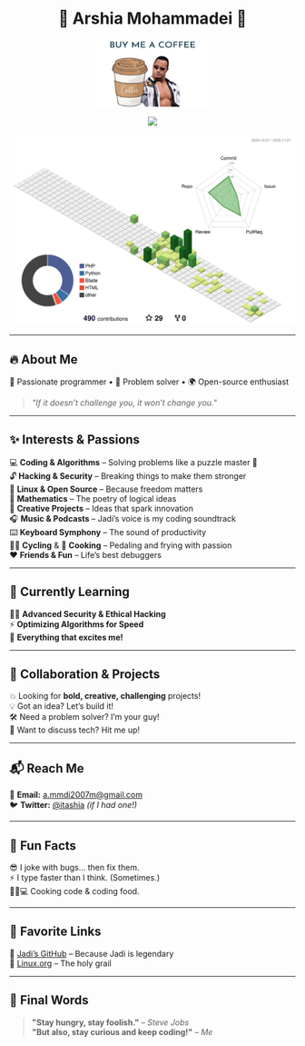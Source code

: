 <h1 align="center">🌟 Arshia Mohammadei 🌟</h1>

<p align="center">
  <a href="https://www.coffeebede.com/itashia">
    <img src="https://github.com/itashia/itashia/blob/main/image%20(1).png?raw=true" width="200" height="120" alt="Buy Me a Coffee" />
  </a>
</p>
<p align="center">
  <a href="https://skillicons.dev">
    <img src="https://skillicons.dev/icons?i=php,rust,python,js,java,laravel,tailwind,mysql,redis,sqlite,ubuntu,linux,cpp,git,kubernetes,docker,c,vim,nuxtjs,vuejs,perl,pinia,raspberrypi,ruby,sequelize,sentry,solidjs,ts,mint,mongodb,kali,go,github,dart,flutter,bash,arch,anaconda,django,electron,jquery,postgres,postman,stackoverflow,symfony" />
  </a>
</p>

![3D Profile](./profile-3d-contrib/profile-green-animate.svg)

---

## 🔥 About Me  
🎯 Passionate programmer • 🧠 Problem solver • 🌍 Open-source enthusiast  
> *"If it doesn’t challenge you, it won’t change you."*

---

## ✨ Interests & Passions  

💻 **Coding & Algorithms** – Solving problems like a puzzle master 🧩  
🔓 **Hacking & Security** – Breaking things to make them stronger  
🐧 **Linux & Open Source** – Because freedom matters  
📐 **Mathematics** – The poetry of logical ideas  
🎨 **Creative Projects** – Ideas that spark innovation  
🎧 **Music & Podcasts** – Jadi’s voice is my coding soundtrack  
⌨️ **Keyboard Symphony** – The sound of productivity  
🚴‍♂️ **Cycling** & 🍳 **Cooking** – Pedaling and frying with passion  
❤️ **Friends & Fun** – Life’s best debuggers  

---

## 🌱 Currently Learning  

🕵️‍♂️ **Advanced Security & Ethical Hacking**  
⚡ **Optimizing Algorithms for Speed**  
🤯 **Everything that excites me!**  

---

## 🤝 Collaboration & Projects  

💥 Looking for **bold, creative, challenging** projects!  
💡 Got an idea? Let’s build it!  
🛠 Need a problem solver? I’m your guy!  
🧠 Want to discuss tech? Hit me up!  

---

## 📬 Reach Me  

📧 **Email:** [a.mmdi2007m@gmail.com](mailto:a.mmdi2007m@gmail.com)  
🐦 **Twitter:** [@itashia](https://twitter.com/itashia) *(if I had one!)*  

---

## 🎉 Fun Facts  

😎 I joke with bugs… then fix them.  
⚡ I type faster than I think. (Sometimes.)  
👨‍🍳💻 Cooking code & coding food.  

---

## 🔗 Favorite Links  

🌟 [Jadi’s GitHub](https://github.com/jadijadi) – Because Jadi is legendary  
🐧 [Linux.org](https://linux.org) – The holy grail  

---

## 🚀 Final Words  

> **"Stay hungry, stay foolish."** – *Steve Jobs*  
> **"But also, stay curious and keep coding!"** – *Me*
